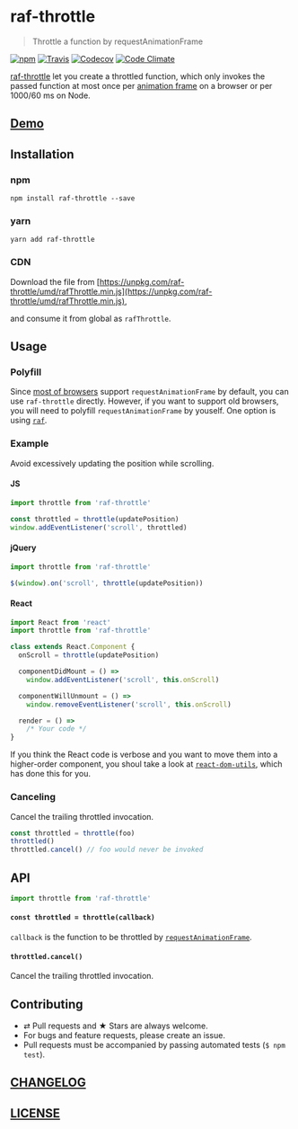 # raf-throttle

> Throttle a function by requestAnimationFrame

[![npm](https://img.shields.io/npm/v/raf-throttle.svg)](https://www.npmjs.com/package/raf-throttle)
[![Travis](https://img.shields.io/travis/wuct/raf-throttle.svg)](https://travis-ci.org/wuct/raf-throttle)
[![Codecov](https://img.shields.io/codecov/c/github/wuct/raf-throttle.svg)](https://codecov.io/github/wuct/raf-throttle)
[![Code Climate](https://img.shields.io/codeclimate/github/wuct/raf-throttle.svg)](https://codeclimate.com/github/wuct/raf-throttle)

[raf-throttle](https://www.npmjs.com/package/raf-throttle) let you create a throttled function, which only invokes the passed function at most once per [animation frame](https://developer.mozilla.org/en/docs/Web/API/window/requestAnimationFrame) on a browser or per 1000/60 ms on Node.

## [Demo](https://jsfiddle.net/mxbnpwp0/)

## Installation

### npm

`npm install raf-throttle --save`

### yarn

`yarn add raf-throttle`

### CDN

Download the file from [https://unpkg.com/raf-throttle/umd/rafThrottle.min.js](https://unpkg.com/raf-throttle/umd/rafThrottle.min.js),

and consume it from global as `rafThrottle`.

## Usage

### Polyfill

Since [most of browsers](http://caniuse.com/#feat=requestanimationframe) support `requestAnimationFrame` by default, you can use `raf-throttle` directly. However, if you want to support old browsers, you will need to polyfill `requestAnimationFrame` by youself. One option is using [`raf`](https://www.npmjs.com/package/raf).

### Example

Avoid excessively updating the position while scrolling.

#### JS

```js
import throttle from 'raf-throttle'

const throttled = throttle(updatePosition)
window.addEventListener('scroll', throttled)
```

#### jQuery

```js
import throttle from 'raf-throttle'

$(window).on('scroll', throttle(updatePosition))
```

#### React

```js
import React from 'react'
import throttle from 'raf-throttle'

class extends React.Component {
  onScroll = throttle(updatePosition)

  componentDidMount = () =>
    window.addEventListener('scroll', this.onScroll)

  componentWillUnmount = () =>
    window.removeEventListener('scroll', this.onScroll)

  render = () =>
    /* Your code */
}
```

If you think the React code is verbose and you want to move them into a higher-order component, you shoul take a look at [`react-dom-utils`](https://github.com/wuct/react-dom-utils), which has done this for you.

### Canceling

Cancel the trailing throttled invocation.

```js
const throttled = throttle(foo)
throttled()
throttled.cancel() // foo would never be invoked
```

## API

```js
import throttle from 'raf-throttle'
```

#### `const throttled = throttle(callback)`

`callback` is the function to be throttled by [`requestAnimationFrame`](https://developer.mozilla.org/en/docs/Web/API/window/requestAnimationFrame).

#### `throttled.cancel()`

Cancel the trailing throttled invocation.

## Contributing

* ⇄ Pull requests and ★ Stars are always welcome.
* For bugs and feature requests, please create an issue.
* Pull requests must be accompanied by passing automated tests (`$ npm test`).

## [CHANGELOG](CHANGELOG.md)

## [LICENSE](LICENSE)
